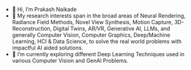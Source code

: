 - 👋 Hi, I’m Prakash Naikade
- 👀 My research interests span in the broad areas of Neural Rendering, Radiance Field Methods, Novel View Synthesis, Motion Capture, 3D-Reconstruction, Digital Twins, AR/VR, Generative AI, LLMs, and generally Computer Vision, Computer Graphics, Deep/Machine Learning, HCI & Data Science, to solve the real world problems with impactful AI aided solutions.
- 🌱 I’m currently exploring different Deep Learning Techniques used in various Computer Vision and GenAI Problems.

<!---
prakashknaikade/prakashknaikade is a ✨ special ✨ repository because its `README.md` (this file) appears on your GitHub profile.
You can click the Preview link to take a look at your changes.
--->
